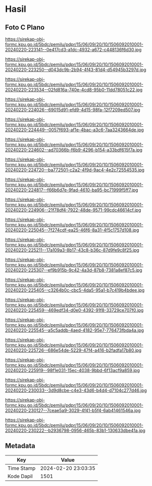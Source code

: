 # Hasil

## Foto C Plano

https://sirekap-obj-formc.kpu.go.id/5bdc/pemilu/pdpr/15/06/09/20/10/1506092010001-20240220-223141--0e417cd3-a1dc-4932-a672-c448136f6d30.jpg

https://sirekap-obj-formc.kpu.go.id/5bdc/pemilu/pdpr/15/06/09/20/10/1506092010001-20240220-223250--d043dc9b-2b94-4f43-81d4-d54945b3297d.jpg

https://sirekap-obj-formc.kpu.go.id/5bdc/pemilu/pdpr/15/06/09/20/10/1506092010001-20240220-223534--02fd816a-740e-4cd8-95b0-11dd78051c22.jpg

https://sirekap-obj-formc.kpu.go.id/5bdc/pemilu/pdpr/15/06/09/20/10/1506092010001-20240220-224026--69015d91-efd9-4d15-98fa-12f7209ed507.jpg

https://sirekap-obj-formc.kpu.go.id/5bdc/pemilu/pdpr/15/06/09/20/10/1506092010001-20240220-224449--0057f693-af1e-4bac-a3c6-7aa3243664de.jpg

https://sirekap-obj-formc.kpu.go.id/5bdc/pemilu/pdpr/15/06/09/20/10/1506092010001-20240220-224602--ad70366b-f6b9-4296-b154-a33bdf615f7a.jpg

https://sirekap-obj-formc.kpu.go.id/5bdc/pemilu/pdpr/15/06/09/20/10/1506092010001-20240220-224720--ba772501-c2a2-4f9d-9ac4-4e2c72554535.jpg

https://sirekap-obj-formc.kpu.go.id/5bdc/pemilu/pdpr/15/06/09/20/10/1506092010001-20240220-224817--f66b6d7e-9fad-4610-ba95-bc71999f5ff7.jpg

https://sirekap-obj-formc.kpu.go.id/5bdc/pemilu/pdpr/15/06/09/20/10/1506092010001-20240220-224906--21f78df4-7922-48de-9571-99cdc46614cf.jpg

https://sirekap-obj-formc.kpu.go.id/5bdc/pemilu/pdpr/15/06/09/20/10/1506092010001-20240220-225045--7f274cdf-ea25-46f6-8a31-4f5c1757d108.jpg

https://sirekap-obj-formc.kpu.go.id/5bdc/pemilu/pdpr/15/06/09/20/10/1506092010001-20240220-225211--17a109a3-8b17-43c8-b36c-87d9fe9c8f25.jpg

https://sirekap-obj-formc.kpu.go.id/5bdc/pemilu/pdpr/15/06/09/20/10/1506092010001-20240220-225307--ef9b915b-9c42-4a3d-87b8-7381a8ef87c5.jpg

https://sirekap-obj-formc.kpu.go.id/5bdc/pemilu/pdpr/15/06/09/20/10/1506092010001-20240220-225405--c3264b0c-cbc5-4da5-95a1-b7c419b4bdee.jpg

https://sirekap-obj-formc.kpu.go.id/5bdc/pemilu/pdpr/15/06/09/20/10/1506092010001-20240220-225459--469edf34-d0e0-4392-91f8-33729ce707f0.jpg

https://sirekap-obj-formc.kpu.go.id/5bdc/pemilu/pdpr/15/06/09/20/10/1506092010001-20240220-225545--a5c5addb-4aed-4182-95e7-776473fbda4a.jpg

https://sirekap-obj-formc.kpu.go.id/5bdc/pemilu/pdpr/15/06/09/20/10/1506092010001-20240220-225726--686e54de-5229-47f4-a416-b2fadfa17b80.jpg

https://sirekap-obj-formc.kpu.go.id/5bdc/pemilu/pdpr/15/06/09/20/10/1506092010001-20240220-225919--98f1e031-15ec-4038-9bbd-6f13acf9a859.jpg

https://sirekap-obj-formc.kpu.go.id/5bdc/pemilu/pdpr/15/06/09/20/10/1506092010001-20240220-230033--3d9d8cbe-c4e3-43d6-b4d4-d7104c277d46.jpg

https://sirekap-obj-formc.kpu.go.id/5bdc/pemilu/pdpr/15/06/09/20/10/1506092010001-20240220-230127--7ceae5a9-3029-4f41-b5f4-6ab41461546a.jpg

https://sirekap-obj-formc.kpu.go.id/5bdc/pemilu/pdpr/15/06/09/20/10/1506092010001-20240220-230222--b2936798-0956-465b-83b1-130633dbe41a.jpg


## Metadata

| Key        | Value               |
| ---------- | ------------------- |
| Time Stamp | 2024-02-20 23:03:35 |
| Kode Dapil | 1501                |



